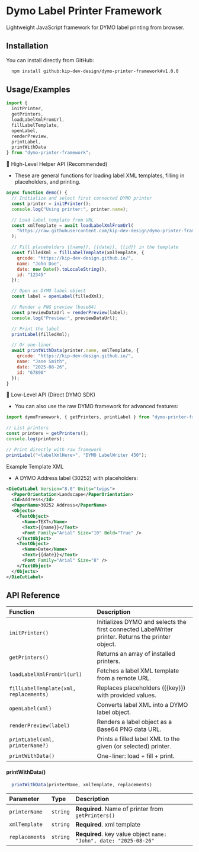 
# Dymo Label Printer Framework

Lightweight JavaScript framework for DYMO label printing from browser.


## Installation

You can install directly from GitHub:

```bash
  npm install github:kip-dev-design/dymo-printer-framework#v1.0.0
```
    
## Usage/Examples

```javascript
import {
  initPrinter,
  getPrinters,
  loadLabelXmlFromUrl,
  fillLabelTemplate,
  openLabel,
  renderPreview,
  printLabel,
  printWithData
} from "dymo-printer-framework";
```

🔹 High-Level Helper API (Recommended)
- These are general functions for loading label XML templates, filling in placeholders, and printing.
```js
async function demo() {
  // Initialize and select first connected DYMO printer
  const printer = initPrinter();
  console.log("Using printer:", printer.name);

  // Load label template from URL
  const xmlTemplate = await loadLabelXmlFromUrl(
    "https://raw.githubusercontent.com/kip-dev-design/dymo-printer-framework/main/labels/sample-template.xml"
  );

  // Fill placeholders {{name}}, {{date}}, {{id}} in the template
  const filledXml = fillLabelTemplate(xmlTemplate, {
    qrcode: "https://kip-dev-design.github.io/",
    name: "John Doe",
    date: new Date().toLocaleString(),
    id: "12345"
  });

  // Open as DYMO label object
  const label = openLabel(filledXml);

  // Render a PNG preview (base64)
  const previewDataUrl = renderPreview(label);
  console.log("Preview:", previewDataUrl);

  // Print the label
  printLabel(filledXml);

  // Or one-liner
  await printWithData(printer.name, xmlTemplate, {
    qrcode: "https://kip-dev-design.github.io/",
    name: "Jane Smith",
    date: "2025-08-26",
    id: "67890"
  });
}
```
🔹 Low-Level API (Direct DYMO SDK)
- You can also use the raw DYMO framework for advanced features:
```js
import dymoFramework, { getPrinters, printLabel } from "dymo-printer-framework";

// List printers
const printers = getPrinters();
console.log(printers);

// Print directly with raw framework
printLabel("<labelXmlHere>", "DYMO LabelWriter 450");
```

Example Template XML
- A DYMO Address label (30252) with placeholders:
```xml
<DieCutLabel Version="8.0" Units="twips">
  <PaperOrientation>Landscape</PaperOrientation>
  <Id>Address</Id>
  <PaperName>30252 Address</PaperName>
  <Objects>
    <TextObject>
      <Name>TEXT</Name>
      <Text>{{name}}</Text>
      <Font Family="Arial" Size="10" Bold="True" />
    </TextObject>
    <TextObject>
      <Name>Date</Name>
      <Text>{{date}}</Text>
      <Font Family="Arial" Size="8" />
    </TextObject>
  </Objects>
</DieCutLabel>

```
## API Reference


| Function | Description                |
| :-------- | :------------------------- |
| `initPrinter()` | Initializes DYMO and selects the first connected LabelWriter printer. Returns the printer object. |
| `getPrinters()` | Returns an array of installed printers. |
| `loadLabelXmlFromUrl(url)` | Fetches a label XML template from a remote URL.
| `fillLabelTemplate(xml, replacements)` | Replaces placeholders ({{key}}) with provided values.
| `openLabel(xml)` | Converts label XML into a DYMO label object.|
| `renderPreview(label)` | Renders a label object as a Base64 PNG data URL.|
| `printLabel(xml, printerName?)` | Prints a filled label XML to the given (or selected) printer.|
| `printWithData()` | One-liner: load + fill + print.|

#### printWithData()

```js
  printWithData(printerName, xmlTemplate, replacements)
```

| Parameter | Type     | Description                       |
| :-------- | :------- | :-------------------------------- |
| `printerName` | `string` | **Required**. Name of printer from `getPrinters()` |
| `xmlTemplate` | `string` | **Required**. xml template |
| `replacements`| `string` | **Required**. key value object `name: "John", date: "2025-08-26"` |


